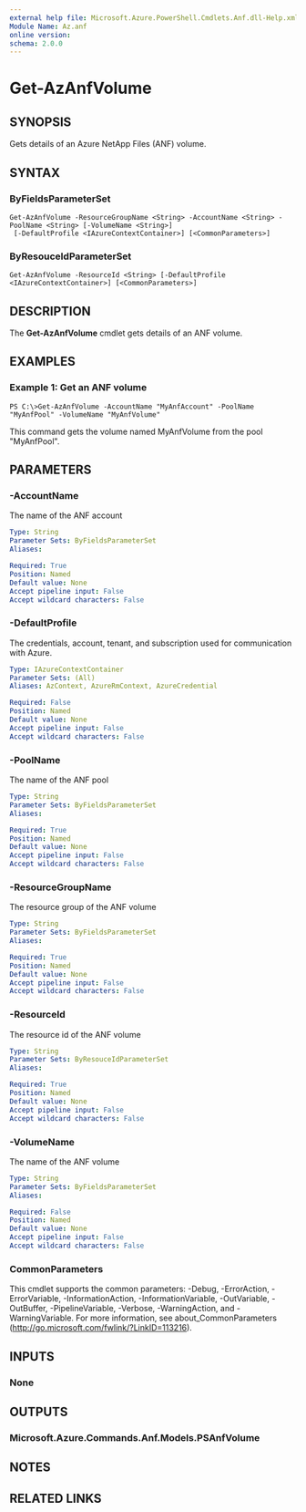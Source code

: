 ```yaml
---
external help file: Microsoft.Azure.PowerShell.Cmdlets.Anf.dll-Help.xml
Module Name: Az.anf
online version:
schema: 2.0.0
---
```


# Get-AzAnfVolume

## SYNOPSIS
Gets details of an Azure NetApp Files (ANF) volume.

## SYNTAX

### ByFieldsParameterSet
```
Get-AzAnfVolume -ResourceGroupName <String> -AccountName <String> -PoolName <String> [-VolumeName <String>]
 [-DefaultProfile <IAzureContextContainer>] [<CommonParameters>]
```

### ByResouceIdParameterSet
```
Get-AzAnfVolume -ResourceId <String> [-DefaultProfile <IAzureContextContainer>] [<CommonParameters>]
```

## DESCRIPTION
The **Get-AzAnfVolume** cmdlet gets details of an ANF volume.

## EXAMPLES

### Example 1: Get an ANF volume
```
PS C:\>Get-AzAnfVolume -AccountName "MyAnfAccount" -PoolName "MyAnfPool" -VolumeName "MyAnfVolume"
```

This command gets the volume named MyAnfVolume from the pool "MyAnfPool".

## PARAMETERS

### -AccountName
The name of the ANF account

```yaml
Type: String
Parameter Sets: ByFieldsParameterSet
Aliases:

Required: True
Position: Named
Default value: None
Accept pipeline input: False
Accept wildcard characters: False
```

### -DefaultProfile
The credentials, account, tenant, and subscription used for communication with Azure.

```yaml
Type: IAzureContextContainer
Parameter Sets: (All)
Aliases: AzContext, AzureRmContext, AzureCredential

Required: False
Position: Named
Default value: None
Accept pipeline input: False
Accept wildcard characters: False
```

### -PoolName
The name of the ANF pool

```yaml
Type: String
Parameter Sets: ByFieldsParameterSet
Aliases:

Required: True
Position: Named
Default value: None
Accept pipeline input: False
Accept wildcard characters: False
```

### -ResourceGroupName
The resource group of the ANF volume

```yaml
Type: String
Parameter Sets: ByFieldsParameterSet
Aliases:

Required: True
Position: Named
Default value: None
Accept pipeline input: False
Accept wildcard characters: False
```

### -ResourceId
The resource id of the ANF volume

```yaml
Type: String
Parameter Sets: ByResouceIdParameterSet
Aliases:

Required: True
Position: Named
Default value: None
Accept pipeline input: False
Accept wildcard characters: False
```

### -VolumeName
The name of the ANF volume

```yaml
Type: String
Parameter Sets: ByFieldsParameterSet
Aliases:

Required: False
Position: Named
Default value: None
Accept pipeline input: False
Accept wildcard characters: False
```

### CommonParameters
This cmdlet supports the common parameters: -Debug, -ErrorAction, -ErrorVariable, -InformationAction, -InformationVariable, -OutVariable, -OutBuffer, -PipelineVariable, -Verbose, -WarningAction, and -WarningVariable.
For more information, see about_CommonParameters (http://go.microsoft.com/fwlink/?LinkID=113216).

## INPUTS

### None

## OUTPUTS

### Microsoft.Azure.Commands.Anf.Models.PSAnfVolume

## NOTES

## RELATED LINKS
